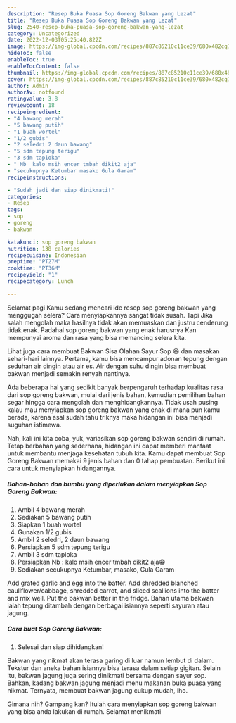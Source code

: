 ```yaml
---
description: "Resep Buka Puasa Sop Goreng Bakwan yang Lezat"
title: "Resep Buka Puasa Sop Goreng Bakwan yang Lezat"
slug: 2540-resep-buka-puasa-sop-goreng-bakwan-yang-lezat
category: Uncategorized
date: 2022-12-03T05:25:40.822Z
image: https://img-global.cpcdn.com/recipes/887c85210c11ce39/680x482cq70/sop-goreng-bakwan-foto-resep-utama.jpg
hideToc: false
enableToc: true
enableTocContent: false
thumbnail: https://img-global.cpcdn.com/recipes/887c85210c11ce39/680x482cq70/sop-goreng-bakwan-foto-resep-utama.jpg
cover: https://img-global.cpcdn.com/recipes/887c85210c11ce39/680x482cq70/sop-goreng-bakwan-foto-resep-utama.jpg
author: Admin
authorAv: notfound
ratingvalue: 3.8
reviewcount: 18
recipeingredient:
- "4 bawang merah"
- "5 bawang putih"
- "1 buah wortel"
- "1/2 gubis"
- "2 seledri 2 daun bawang"
- "5 sdm tepung terigu"
- "3 sdm tapioka"
- " Nb  kalo msih encer tmbah dikit2 aja"
- "secukupnya Ketumbar masako Gula Garam"
recipeinstructions:

- "Sudah jadi dan siap dinikmati!"
categories:
- Resep
tags:
- sop
- goreng
- bakwan

katakunci: sop goreng bakwan 
nutrition: 138 calories
recipecuisine: Indonesian
preptime: "PT27M"
cooktime: "PT36M"
recipeyield: "1"
recipecategory: Lunch

---
```



Selamat pagi Kamu sedang mencari ide resep sop goreng bakwan yang menggugah selera? Cara menyiapkannya sangat tidak susah. Tapi Jika salah mengolah maka hasilnya tidak akan memuaskan dan justru cenderung tidak enak. Padahal sop goreng bakwan yang enak harusnya Kan mempunyai aroma dan rasa yang bisa memancing selera kita.


Lihat juga cara membuat Bakwan Sisa Olahan Sayur Sop 😆 dan masakan sehari-hari lainnya. Pertama, kamu bisa mencampur adonan tepung dengan seduhan air dingin atau air es. Air dengan suhu dingin bisa membuat bakwan menjadi semakin renyah nantinya.

Ada beberapa hal yang sedikit banyak berpengaruh terhadap kualitas rasa dari sop goreng bakwan, mulai dari jenis bahan, kemudian pemilihan bahan segar hingga cara mengolah dan menghidangkannya. Tidak usah pusing kalau mau menyiapkan sop goreng bakwan yang enak di mana pun kamu berada, karena asal sudah tahu triknya maka hidangan ini bisa menjadi suguhan istimewa.


Nah, kali ini kita coba, yuk, variasikan sop goreng bakwan sendiri di rumah. Tetap berbahan yang sederhana, hidangan ini dapat memberi manfaat untuk membantu menjaga kesehatan tubuh kita. Kamu dapat membuat Sop Goreng Bakwan memakai 9 jenis bahan dan 0 tahap pembuatan. Berikut ini cara untuk menyiapkan hidangannya.

<!--inarticleads1-->

##### Bahan-bahan dan bumbu yang diperlukan dalam menyiapkan Sop Goreng Bakwan:

1. Ambil 4 bawang merah
1. Sediakan 5 bawang putih
1. Siapkan 1 buah wortel
1. Gunakan 1/2 gubis
1. Ambil 2 seledri, 2 daun bawang
1. Persiapkan 5 sdm tepung terigu
1. Ambil 3 sdm tapioka
1. Persiapkan  Nb : kalo msih encer tmbah dikit2 aja😁
1. Sediakan secukupnya Ketumbar, masako, Gula Garam


Add grated garlic and egg into the batter. Add shredded blanched cauliflower/cabbage, shredded carrot, and sliced scallions into the batter and mix well. Put the bakwan batter in the fridge. Bahan utama bakwan ialah tepung ditambah dengan berbagai isiannya seperti sayuran atau jagung. 

<!--inarticleads2-->

##### Cara buat Sop Goreng Bakwan:


1. Selesai dan siap dihidangkan!

Bakwan yang nikmat akan terasa garing di luar namun lembut di dalam. Tekstur dan aneka bahan isiannya bisa terasa dalam setiap gigitan. Selain itu, bakwan jagung juga sering dinikmati bersama dengan sayur sop. Bahkan, kadang bakwan jagung menjadi menu makanan buka puasa yang nikmat. Ternyata, membuat bakwan jagung cukup mudah, lho. 

Gimana nih? Gampang kan? Itulah cara menyiapkan sop goreng bakwan yang bisa anda lakukan di rumah. Selamat menikmati
